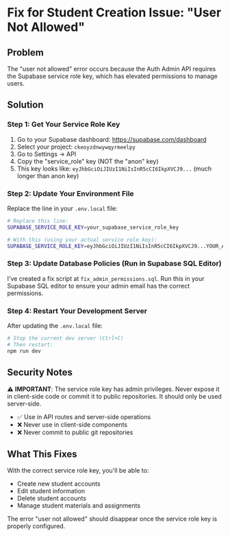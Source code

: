 # Fix for Student Creation Issue: "User Not Allowed"

## Problem

The "user not allowed" error occurs because the Auth Admin API requires the Supabase service role key, which has elevated permissions to manage users.

## Solution

### Step 1: Get Your Service Role Key

1. Go to your Supabase dashboard: https://supabase.com/dashboard
2. Select your project: `ckeoyzdnwywqyrmeelpy`
3. Go to Settings → API
4. Copy the "service_role" key (NOT the "anon" key)
5. This key looks like: `eyJhbGciOiJIUzI1NiIsInR5cCI6IkpXVCJ9...` (much longer than anon key)

### Step 2: Update Your Environment File

Replace the line in your `.env.local` file:

```bash
# Replace this line:
SUPABASE_SERVICE_ROLE_KEY=your_supabase_service_role_key

# With this (using your actual service role key):
SUPABASE_SERVICE_ROLE_KEY=eyJhbGciOiJIUzI1NiIsInR5cCI6IkpXVCJ9...YOUR_ACTUAL_SERVICE_ROLE_KEY
```

### Step 3: Update Database Policies (Run in Supabase SQL Editor)

I've created a fix script at `fix_admin_permissions.sql`. Run this in your Supabase SQL editor to ensure your admin email has the correct permissions.

### Step 4: Restart Your Development Server

After updating the `.env.local` file:

```bash
# Stop the current dev server (Ctrl+C)
# Then restart:
npm run dev
```

## Security Notes

⚠️ **IMPORTANT**: The service role key has admin privileges. Never expose it in client-side code or commit it to public repositories. It should only be used server-side.

- ✅ Use in API routes and server-side operations
- ❌ Never use in client-side components
- ❌ Never commit to public git repositories

## What This Fixes

With the correct service role key, you'll be able to:

- Create new student accounts
- Edit student information
- Delete student accounts
- Manage student materials and assignments

The error "user not allowed" should disappear once the service role key is properly configured.
